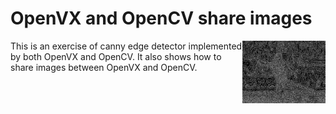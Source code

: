 # OpenVX and OpenCV  share images

<img src="./canny.jpg"  height="100px"  style="float:right">

This is an exercise of canny edge detector implemented by both OpenVX and OpenCV. It also shows how to share images between OpenVX and OpenCV.


